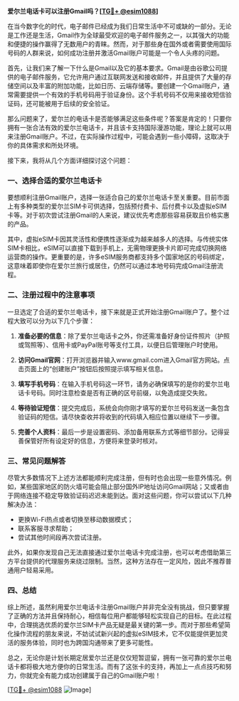 **爱尔兰电话卡可以注册Gmail吗？[[TG💪+ @esim1088](https://t.me/s/esim1088)]**

在当今数字化的时代，电子邮件已经成为我们日常生活中不可或缺的一部分。无论是工作还是生活，Gmail作为全球最受欢迎的电子邮件服务之一，以其强大的功能和便捷的操作赢得了无数用户的青睐。然而，对于那些身在国外或者需要使用国际号码的人群来说，如何成功注册并激活Gmail账户可能是一个令人头疼的问题。

首先，让我们来了解一下什么是Gmail以及它的基本要求。Gmail是由谷歌公司提供的电子邮件服务，它允许用户通过互联网发送和接收邮件，并且提供了大量的存储空间以及丰富的附加功能，比如日历、云端存储等。要创建一个Gmail账户，通常需要提供一个有效的手机号码用于验证身份。这个手机号码不仅用来接收短信验证码，还可能被用于后续的安全验证。

那么问题来了，爱尔兰的电话卡是否能够满足这些条件呢？答案是肯定的！只要你拥有一张合法有效的爱尔兰电话卡，并且该卡支持国际漫游功能，理论上就可以用来注册Gmail账户。不过，在实际操作过程中，可能会遇到一些小障碍，这取决于你的具体需求和所处环境。

接下来，我将从几个方面详细探讨这个问题：

### 一、选择合适的爱尔兰电话卡

要想顺利注册Gmail账户，选择一张适合自己的爱尔兰电话卡至关重要。目前市面上有多种类型的爱尔兰SIM卡可供选择，包括预付费卡、后付费卡以及虚拟eSIM卡等。对于初次尝试注册Gmail的人来说，建议优先考虑那些容易获取且价格实惠的产品。

其中，虚拟eSIM卡因其灵活性和便携性逐渐成为越来越多人的选择。与传统实体SIM卡相比，eSIM可以直接下载到手机上，无需物理更换卡片即可完成切换网络运营商的操作。更重要的是，许多eSIM服务商都支持多个国家地区的号码绑定，这意味着即使你在爱尔兰旅行或居住，仍然可以通过本地号码完成Gmail注册流程。

### 二、注册过程中的注意事项

一旦选定了合适的爱尔兰电话卡，接下来就是正式开始注册Gmail账户了。整个过程大致可以分为以下几个步骤：

1. **准备必要的信息**：除了爱尔兰电话卡之外，你还需准备好身份证件照片（护照或驾照等）、信用卡或PayPal账号等支付工具，以便日后管理账户时使用。
   
2. **访问Gmail官网**：打开浏览器并输入www.gmail.com进入Gmail官方网站。点击页面上的“创建账户”按钮后按照提示填写相关信息。

3. **填写手机号码**：在输入手机号码这一环节，请务必确保填写的是你的爱尔兰电话卡号码。同时注意检查是否有正确的区号前缀，以免造成提交失败。

4. **等待验证短信**：提交完成后，系统会向你刚才填写的爱尔兰号码发送一条包含验证码的短信。请尽快查收并将收到的代码填入相应位置以继续下一步骤。

5. **完善个人资料**：最后一步是设置密码、添加备用联系方式等细节部分。记得妥善保管好所有设定好的信息，方便将来登录时核对。

### 三、常见问题解答

尽管大多数情况下上述方法都能顺利完成注册，但有时也会出现一些意外情况。例如，某些国家地区的防火墙可能会阻止部分国外IP地址访问Gmail网站；又或者由于网络连接不稳定导致验证码迟迟未能到达。面对这些问题，你可以尝试以下几种解决办法：

- 更换Wi-Fi热点或者切换至移动数据模式；
- 联系客服寻求帮助；
- 尝试其他时间段再次尝试注册。

此外，如果你发现自己无法直接通过爱尔兰电话卡完成注册，也可以考虑借助第三方平台提供的代理服务来绕过限制。当然，这种方法存在一定风险，因此不推荐普通用户轻易采用。

### 四、总结

综上所述，虽然利用爱尔兰电话卡注册Gmail账户并非完全没有挑战，但只要掌握了正确的方法并且保持耐心，相信每位用户都能够轻松实现自己的目标。在此过程中，合理挑选优质的爱尔兰SIM卡产品无疑是最关键的第一步。而对于那些希望简化操作流程的朋友来说，不妨试试新兴起的虚拟eSIM技术，它不仅能提供更加灵活的服务体验，同时也为跨国沟通带来了更多可能性。

总之，无论你是计划长期定居爱尔兰还是仅仅短暂逗留，拥有一张可靠的爱尔兰电话卡都将极大地方便你的日常生活。而有了这张卡的支持，再加上一点点技巧和努力，你就完全有能力成功创建属于自己的Gmail账户啦！

[[TG💪+ @esim1088](https://t.me/s/esim1088) ![Image](https://i.postimg.cc/4NQfJmqS/Snipaste-2025-05-13-00-14-12.png)]